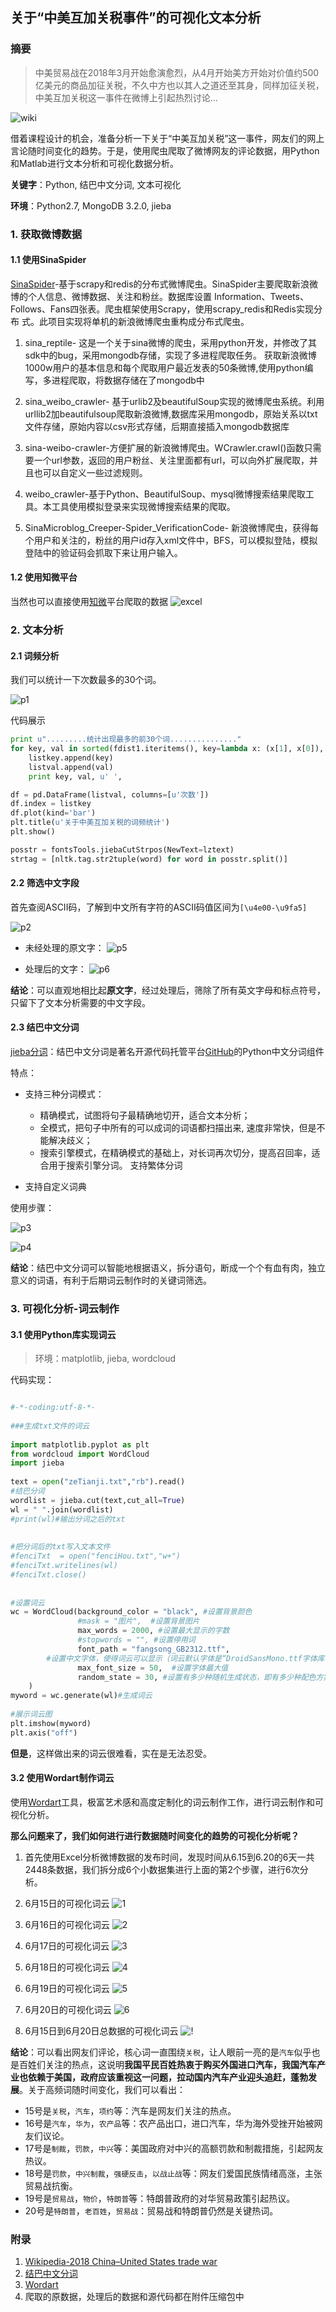 ##  关于“中美互加关税事件”的可视化文本分析

### 摘要
> 中美贸易战在2018年3月开始愈演愈烈，从4月开始美方开始对价值约500亿美元的商品加征关税，不久中方也以其人之道还至其身，同样加征关税，中美互加关税这一事件在微博上引起热烈讨论...

![wiki](https://raw.githubusercontent.com/fuujiro/pictures/master/TextVisualzation/wikipedia1.png)

借着课程设计的机会，准备分析一下关于“中美互加关税”这一事件，网友们的网上言论随时间变化的趋势。于是，使用爬虫爬取了微博网友的评论数据，用Python和Matlab进行文本分析和可视化数据分析。

**关键字**：Python, 结巴中文分词, 文本可视化

**环境**：Python2.7, MongoDB 3.2.0, jieba

### 1. 获取微博数据

#### 1.1 使用SinaSpider

[SinaSpider](https://github.com/LiuXingMing/SinaSpider)-基于scrapy和redis的分布式微博爬虫。SinaSpider主要爬取新浪微博的个人信息、微博数据、关注和粉丝。数据库设置 Information、Tweets、Follows、Fans四张表。爬虫框架使用Scrapy，使用scrapy_redis和Redis实现分布 式。此项目实现将单机的新浪微博爬虫重构成分布式爬虫。

1. sina_reptile- 这是一个关于sina微博的爬虫，采用python开发，并修改了其sdk中的bug，采用mongodb存储，实现了多进程爬取任务。 获取新浪微博1000w用户的基本信息和每个爬取用户最近发表的50条微博,使用python编写，多进程爬取，将数据存储在了mongodb中

2. sina_weibo_crawler- 基于urlib2及beautifulSoup实现的微博爬虫系统。利用urllib2加beautifulsoup爬取新浪微博,数据库采用mongodb，原始关系以txt文件存储，原始内容以csv形式存储，后期直接插入mongodb数据库

3. sina-weibo-crawler-方便扩展的新浪微博爬虫。WCrawler.crawl()函数只需要一个url参数，返回的用户粉丝、关注里面都有url，可以向外扩展爬取，并且也可以自定义一些过滤规则。

4. weibo_crawler-基于Python、BeautifulSoup、mysql微博搜索结果爬取工具。本工具使用模拟登录来实现微博搜索结果的爬取。

5. SinaMicroblog_Creeper-Spider_VerificationCode- 新浪微博爬虫，获得每个用户和关注的，粉丝的用户id存入xml文件中，BFS，可以模拟登陆，模拟登陆中的验证码会抓取下来让用户输入。

#### 1.2 使用知微平台

当然也可以直接使用[知微](http://ef.zhiweidata.com/#!/index)平台爬取的数据
![excel](https://raw.githubusercontent.com/fuujiro/pictures/master/TextVisualzation/excel.png)
     
### 2. 文本分析

#### 2.1 词频分析

我们可以统计一下次数最多的30个词。

![p1](https://raw.githubusercontent.com/fuujiro/pictures/master/TextVisualzation/p1.png)

代码展示
~~~python
print u".........统计出现最多的前30个词..............."
for key, val in sorted(fdist1.iteritems(), key=lambda x: (x[1], x[0]), reverse=True)[:30]:
    listkey.append(key)
    listval.append(val)
    print key, val, u' ',

df = pd.DataFrame(listval, columns=[u'次数'])
df.index = listkey
df.plot(kind='bar')
plt.title(u'关于中美互加关税的词频统计')
plt.show()

posstr = fontsTools.jiebaCutStrpos(NewText=lztext)
strtag = [nltk.tag.str2tuple(word) for word in posstr.split()]
~~~

#### 2.2 筛选中文字段

首先查阅ASCII码，了解到中文所有字符的ASCII码值区间为`[\u4e00-\u9fa5]`

![p2](https://raw.githubusercontent.com/fuujiro/pictures/master/TextVisualzation/p2.png)

* 未经处理的原文字：
    ![p5](https://raw.githubusercontent.com/fuujiro/pictures/master/TextVisualzation/p5.png)

* 处理后的文字：
    ![p6](https://raw.githubusercontent.com/fuujiro/pictures/master/TextVisualzation/p6.png)

**结论**：可以直观地相比起**原文字**，经过处理后，筛除了所有英文字母和标点符号，只留下了文本分析需要的中文字段。

#### 2.3 结巴中文分词

[jieba分词](https://github.com/fxsjy/jieba)：结巴中文分词是著名开源代码托管平台[GitHub](https://github.com/)的Python中文分词组件

特点：
* 支持三种分词模式：

    * 精确模式，试图将句子最精确地切开，适合文本分析；
    * 全模式，把句子中所有的可以成词的词语都扫描出来, 速度非常快，但是不能解决歧义；
    * 搜索引擎模式，在精确模式的基础上，对长词再次切分，提高召回率，适合用于搜索引擎分词。
    支持繁体分词

* 支持自定义词典

使用步骤：

![p3](https://raw.githubusercontent.com/fuujiro/pictures/master/TextVisualzation/p3.png)

![p4](https://raw.githubusercontent.com/fuujiro/pictures/master/TextVisualzation/p4.png)

**结论**：结巴中文分词可以智能地根据语义，拆分语句，断成一个个有血有肉，独立意义的词语，有利于后期词云制作时的关键词筛选。

### 3. 可视化分析-词云制作

#### 3.1 使用Python库实现词云

> 环境：matplotlib, jieba, wordcloud

代码实现：

~~~python

#-*-coding:utf-8-*-
 
###生成txt文件的词云
 
import matplotlib.pyplot as plt
from wordcloud import WordCloud
import jieba
 
text = open("zeTianji.txt","rb").read()
#结巴分词
wordlist = jieba.cut(text,cut_all=True)
wl = " ".join(wordlist)
#print(wl)#输出分词之后的txt
 
 
#把分词后的txt写入文本文件
#fenciTxt  = open("fenciHou.txt","w+")
#fenciTxt.writelines(wl)
#fenciTxt.close()
 
 
#设置词云
wc = WordCloud(background_color = "black", #设置背景颜色
               #mask = "图片",  #设置背景图片
               max_words = 2000, #设置最大显示的字数
               #stopwords = "", #设置停用词
               font_path = "fangsong_GB2312.ttf",
        #设置中文字体，使得词云可以显示（词云默认字体是“DroidSansMono.ttf字体库”，不支持中文）
               max_font_size = 50,  #设置字体最大值
               random_state = 30, #设置有多少种随机生成状态，即有多少种配色方案
    )
myword = wc.generate(wl)#生成词云
 
#展示词云图
plt.imshow(myword)
plt.axis("off")
~~~

**但是**，这样做出来的词云很难看，实在是无法忍受。

#### 3.2 使用Wordart制作词云

使用[Wordart](https://wordart.com/)工具，极富艺术感和高度定制化的词云制作工作，进行词云制作和可视化分析。

**那么问题来了，我们如何进行进行数据随时间变化的趋势的可视化分析呢？**

1. 首先使用Excel分析微博数据的发布时间，发现时间从6.15到6.20的6天一共2448条数据，我们拆分成6个小数据集进行上面的第2个步骤，进行6次分析。

2. 6月15日的可视化词云
    ![1](https://raw.githubusercontent.com/fuujiro/pictures/master/TextVisualzation/1.png)
3. 6月16日的可视化词云
    ![2](https://raw.githubusercontent.com/fuujiro/pictures/master/TextVisualzation/2.png)
4. 6月17日的可视化词云
    ![3](https://raw.githubusercontent.com/fuujiro/pictures/master/TextVisualzation/3.png)
5. 6月18日的可视化词云
    ![4](https://raw.githubusercontent.com/fuujiro/pictures/master/TextVisualzation/4.png)
6. 6月19日的可视化词云
    ![5](https://raw.githubusercontent.com/fuujiro/pictures/master/TextVisualzation/5.png)
7. 6月20日的可视化词云
    ![6](https://raw.githubusercontent.com/fuujiro/pictures/master/TextVisualzation/6.png)
8. 6月15日到6月20日总数据的可视化词云
    ![!](https://raw.githubusercontent.com/fuujiro/pictures/master/TextVisualzation/9EQFD.png)

**结论**：可以看出网友们评论，核心词一直围绕`关税`，让人眼前一亮的是`汽车`似乎也是百姓们关注的热点，这说明**我国平民百姓热衷于购买外国进口汽车，我国汽车产业也依赖于美国，政府应该重视这一问题，拉动国内汽车产业迎头追赶，蓬勃发展**。关于高频词随时间变化，我们可以看出：
* 15号是`关税`，`汽车`，`项约`等：汽车是网友们关注的热点。
* 16号是`汽车`，`华为`，`农产品`等：农产品出口，进口汽车，华为海外受挫开始被网友们议论。
* 17号是`制裁`，`罚款`，`中兴`等：美国政府对中兴的高额罚款和制裁措施，引起网友热议。
* 18号是`罚款`，`中兴制裁`，`强硬反击`，`以战止战`等：网友们爱国民族情绪高涨，主张贸易战抗衡。
* 19号是`贸易战`，`物价`，`特朗普`等：特朗普政府的对华贸易政策引起热议。
* 20号是`特朗普`，`老百姓`，`贸易战`：贸易战和特朗普仍然是关键热词。

### 附录

1. [Wikipedia-2018 China–United States trade war](https://en.wikipedia.org/wiki/2018_China%E2%80%93United_States_trade_war)
2. [结巴中文分词](https://github.com/fxsjy/jieba)
3. [Wordart](https://wordart.com/)
4. 爬取的原数据，处理后的数据和源代码都在附件压缩包中
